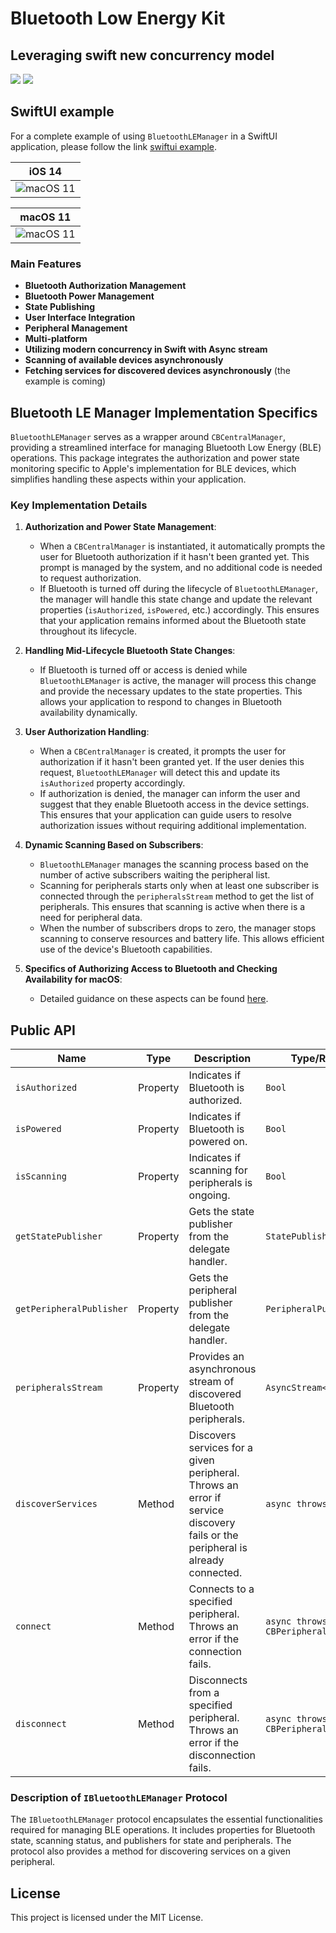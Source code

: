 # Bluetooth Low Energy Kit 
## Leveraging swift new concurrency model

[![](https://img.shields.io/endpoint?url=https%3A%2F%2Fswiftpackageindex.com%2Fapi%2Fpackages%2FThe-Igor%2Fbluetooth-law-energy-swift%2Fbadge%3Ftype%3Dswift-versions)](https://swiftpackageindex.com/The-Igor/bluetooth-law-energy-swift) [![](https://img.shields.io/endpoint?url=https%3A%2F%2Fswiftpackageindex.com%2Fapi%2Fpackages%2FThe-Igor%2Fbluetooth-law-energy-swift%2Fbadge%3Ftype%3Dplatforms)](https://swiftpackageindex.com/The-Igor/bluetooth-law-energy-swift)

## SwiftUI example

For a complete example of using `BluetoothLEManager` in a SwiftUI application, please follow the link [swiftui example](https://github.com/The-Igor/bluetooth-law-energy_example).

| iOS 14 |
|:-------:|
| ![macOS 11](https://github.com/The-Igor/bluetooth-law-energy-swift/blob/main/img/bluetoth_le.gif) |

| macOS 11 |
|:-------:|
| ![macOS 11](https://github.com/The-Igor/bluetooth-law-energy-swift/blob/main/img/ble_manager.gif) |

### Main Features
- **Bluetooth Authorization Management**
- **Bluetooth Power Management**
- **State Publishing**
- **User Interface Integration**
- **Peripheral Management**
- **Multi-platform**
- **Utilizing modern concurrency in Swift with Async stream**
- **Scanning of available devices asynchronously**
- **Fetching services for discovered devices asynchronously** (the example is coming)

## Bluetooth LE Manager Implementation Specifics

`BluetoothLEManager` serves as a wrapper around `CBCentralManager`, providing a streamlined interface for managing Bluetooth Low Energy (BLE) operations. This package integrates the authorization and power state monitoring specific to Apple's implementation for BLE devices, which simplifies handling these aspects within your application.

### Key Implementation Details

1. **Authorization and Power State Management**:
   - When a `CBCentralManager` is instantiated, it automatically prompts the user for Bluetooth authorization if it hasn't been granted yet. This prompt is managed by the system, and no additional code is needed to request authorization.
   - If Bluetooth is turned off during the lifecycle of `BluetoothLEManager`, the manager will handle this state change and update the relevant properties (`isAuthorized`, `isPowered`, etc.) accordingly. This ensures that your application remains informed about the Bluetooth state throughout its lifecycle.

2. **Handling Mid-Lifecycle Bluetooth State Changes**:
   - If Bluetooth is turned off or access is denied while `BluetoothLEManager` is active, the manager will process this change and provide the necessary updates to the state properties. This allows your application to respond to changes in Bluetooth availability dynamically.

3. **User Authorization Handling**:
   - When a `CBCentralManager` is created, it prompts the user for authorization if it hasn't been granted yet. If the user denies this request, `BluetoothLEManager` will detect this and update its `isAuthorized` property accordingly.
   - If authorization is denied, the manager can inform the user and suggest that they enable Bluetooth access in the device settings. This ensures that your application can guide users to resolve authorization issues without requiring additional implementation.

4. **Dynamic Scanning Based on Subscribers**:
   - `BluetoothLEManager` manages the scanning process based on the number of active subscribers waiting the peripheral list.
   - Scanning for peripherals starts only when at least one subscriber is connected through the `peripheralsStream` method to get the list of peripherals. This ensures that scanning is active when there is a need for peripheral data.
   - When the number of subscribers drops to zero, the manager stops scanning to conserve resources and battery life. This allows efficient use of the device's Bluetooth capabilities.
5. **Specifics of Authorizing Access to Bluetooth and Checking Availability for macOS**:
   - Detailed guidance on these aspects can be found [here](https://github.com/The-Igor/bluetooth-law-energy_example).
   
## Public API

| Name                     | Type       | Description                                                                                          | Type/Return Type                                  |
|--------------------------|------------|------------------------------------------------------------------------------------------------------|--------------------------------------------------|
| `isAuthorized`           | Property   | Indicates if Bluetooth is authorized.                                                                | `Bool`                                           |
| `isPowered`              | Property   | Indicates if Bluetooth is powered on.                                                                | `Bool`                                           |
| `isScanning`             | Property   | Indicates if scanning for peripherals is ongoing.                                                    | `Bool`                                           |
| `getStatePublisher`      | Property   | Gets the state publisher from the delegate handler.                                                  | `StatePublisher`                                 |
| `getPeripheralPublisher` | Property   | Gets the peripheral publisher from the delegate handler.                                             | `PeripheralPublisher`                            |
| `peripheralsStream`      | Property   | Provides an asynchronous stream of discovered Bluetooth peripherals.                                  | `AsyncStream<[CBPeripheral]>`                    |
| `discoverServices`       | Method     | Discovers services for a given peripheral. Throws an error if service discovery fails or the peripheral is already connected. | `async throws -> [CBService]` |
| `connect`                | Method     | Connects to a specified peripheral. Throws an error if the connection fails.                         | `async throws -> CBPeripheral`                   |
| `disconnect`             | Method     | Disconnects from a specified peripheral. Throws an error if the disconnection fails.                 | `async throws -> CBPeripheral`                   |

### Description of `IBluetoothLEManager` Protocol

The `IBluetoothLEManager` protocol encapsulates the essential functionalities required for managing BLE operations. It includes properties for Bluetooth state, scanning status, and publishers for state and peripherals. The protocol also provides a method for discovering services on a given peripheral.

## License

This project is licensed under the MIT License.
